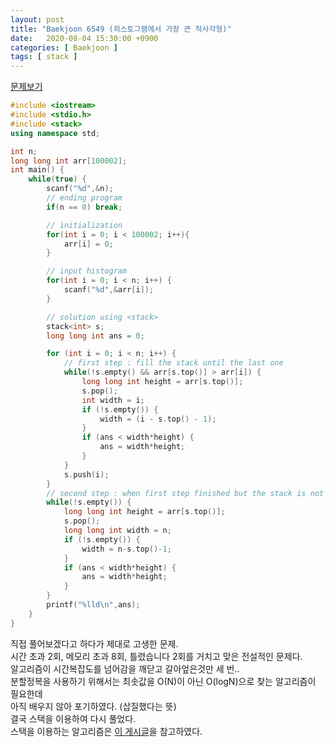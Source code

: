 ```yaml
---
layout: post
title: "Baekjoon 6549 (히스토그램에서 가장 큰 직사각형)"
date:   2020-08-04 15:30:00 +0900
categories: [ Baekjoon ]
tags: [ stack ]
---
```


[문제보기][prob]
<!-- more -->
```c++ 
#include <iostream>
#include <stdio.h>
#include <stack>
using namespace std;

int n;
long long int arr[100002];
int main() {
    while(true) {
        scanf("%d",&n);
        // ending program
        if(n == 0) break;

        // initialization
        for(int i = 0; i < 100002; i++){
            arr[i] = 0;
        }

        // input histogram
        for(int i = 0; i < n; i++) {
            scanf("%d",&arr[i]);
        }

        // solution using <stack>
        stack<int> s;
        long long int ans = 0;

        for (int i = 0; i < n; i++) {
            // first step : fill the stack until the last one
            while(!s.empty() && arr[s.top()] > arr[i]) {
                long long int height = arr[s.top()];
                s.pop();
                int width = i;
                if (!s.empty()) {
                    width = (i - s.top() - 1);
                }
                if (ans < width*height) {
                    ans = width*height;
                }
            }
            s.push(i);
        }
        // second step : when first step finished but the stack is not empty
        while(!s.empty()) {
            long long int height = arr[s.top()];
            s.pop();
            long long int width = n;
            if (!s.empty()) {
                width = n-s.top()-1;
            }
            if (ans < width*height) {
                ans = width*height;
            }
        }
        printf("%lld\n",ans);
    }
}
```

직접 풀어보겠다고 하다가 제대로 고생한 문제.  
시간 초과 2회, 메모리 초과 8회, 틀렸습니다 2회를 거치고 맞은 전설적인 문제다.   
알고리즘이 시간복잡도를 넘어감을 깨닫고 갈아엎은것만 세 번..  
분할정복을 사용하기 위해서는 최솟값을 O(N)이 아닌 O(logN)으로 찾는 알고리즘이 필요한데  
아직 배우지 않아 포기하였다. (삽질했다는 뜻)  
결국 스택을 이용하여 다시 풀었다.  
스택을 이용하는 알고리즘은 [이 게시글][view]을 참고하였다.


[prob]: https://www.acmicpc.net/problem/6549
[view]: https://www.acmicpc.net/blog/view/12